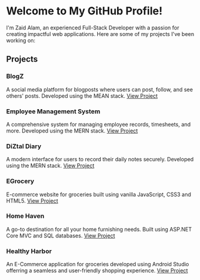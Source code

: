 # Welcome to My GitHub Profile!

I'm Zaid Alam, an experienced Full-Stack Developer with a passion for creating impactful web applications. Here are some of my projects I've been working on:


## Projects

### BlogZ
A social media platform for blogposts where users can post, follow, and see others' posts. Developed using the MEAN stack.
<a href="https://github.com/blogZ-zaid" target="_blank">View Project</a>

### Employee Management System
A comprehensive system for managing employee records, timesheets, and more. Developed using the MERN stack.
<a href="https://github.com/employee-management-system-zaid" target="_blank">View Project</a>

### DiZtal Diary
A modern interface for users to record their daily notes securely. Developed using the MERN stack.
<a href="https://github.com/digital-diary-zaid" target="_blank">View Project</a>

### EGrocery
E-commerce website for groceries built using vanilla JavaScript, CSS3 and HTML5.
<a href="https://github.com/fuzzyzaid/EGrocery" target="_blank">View Project</a>

### Home Haven
A go-to destination for all your home furnishing needs. Built using ASP.NET Core MVC and SQL databases.
<a href="https://github.com/fuzzyzaid/Home_Haven" target="_blank">View Project</a>

### Healthy Harbor
An E-Commerce application for groceries developed using Android Studio offerring a seamless and user-friendly shopping experience.
<a href="https://github.com/fuzzyzaid/Healthy_Harbor" target="_blank">View Project</a>

